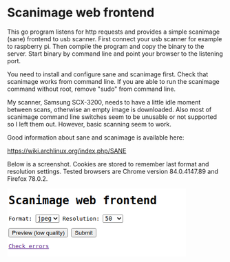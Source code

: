 # Scanimage web frontend 

This go program listens for http requests and provides a simple scanimage (sane) frontend to usb scanner. First connect your usb scanner for example to raspberry pi. Then compile the program and copy the binary to the server. Start binary by command line and point your browser to the listening port.  

You need to install and configure sane and scanimage first. Check that scanimage works from command line. If you are able to run the scanimage command without root, remove "sudo" from command line.  

My scanner, Samsung SCX-3200, needs to have a little idle moment between scans, otherwise an empty image is downloaded. Also most of scanimage command line switches seem to be unusable or not supported so I left them out. However, basic scanning seem to work.  

Good information about sane and scanimage is available here:   

https://wiki.archlinux.org/index.php/SANE  

Below is a screenshot. Cookies are stored to remember last format and resolution settings. Tested browsers are Chrome version 84.0.4147.89 and Firefox 78.0.2.   

![Alt text](preview.png?raw=true "Web frontend")
